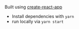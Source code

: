 Built using [create-react-app](https://create-react-app.dev/docs/getting-started)

- Install dependencies with `yarn`
- run locally via `yarn start`
